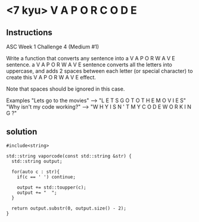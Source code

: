 # <7 kyu> V A P O R C O D E

## Instructions

ASC Week 1 Challenge 4 (Medium #1)

Write a function that converts any sentence into a V A P O R W A V E sentence. a V A P O R W A V E sentence converts all the letters into uppercase, and adds 2 spaces between each letter (or special character) to create this V A P O R W A V E effect.

Note that spaces should be ignored in this case.

Examples
"Lets go to the movies"       -->  "L  E  T  S  G  O  T  O  T  H  E  M  O  V  I  E  S"
"Why isn't my code working?"  -->  "W  H  Y  I  S  N  '  T  M  Y  C  O  D  E  W  O  R  K  I  N  G  ?"

## solution

```
#include<string>

std::string vaporcode(const std::string &str) {
  std::string output;
  
  for(auto c : str){
    if(c == ' ') continue;
    
    output += std::toupper(c);
    output += "  ";
  }
  
  return output.substr(0, output.size() - 2);
}
```
